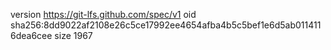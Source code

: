 version https://git-lfs.github.com/spec/v1
oid sha256:8dd9022af2108e26c5ce17992ee4654afba4b5c5bef1e6d5ab0114116dea6cee
size 1967
